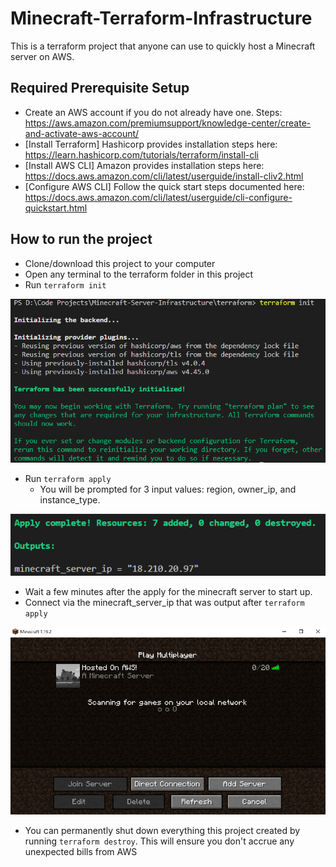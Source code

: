 # Minecraft-Terraform-Infrastructure

This is a terraform project that anyone can use to quickly host a Minecraft server on AWS.

## Required Prerequisite Setup

- Create an AWS account if you do not already have one. Steps: https://aws.amazon.com/premiumsupport/knowledge-center/create-and-activate-aws-account/
- [Install Terraform] Hashicorp provides installation steps here: https://learn.hashicorp.com/tutorials/terraform/install-cli
- [Install AWS CLI] Amazon provides installation steps here: https://docs.aws.amazon.com/cli/latest/userguide/install-cliv2.html
- [Configure AWS CLI] Follow the quick start steps documented here: https://docs.aws.amazon.com/cli/latest/userguide/cli-configure-quickstart.html

## How to run the project

- Clone/download this project to your computer
- Open any terminal to the terraform folder in this project
- Run `terraform init`

![preview](/graphics/terraform-init.PNG)

- Run `terraform apply`
  - You will be prompted for 3 input values: region, owner_ip, and instance_type.

![preview](/graphics/terraform-apply.PNG)

- Wait a few minutes after the apply for the minecraft server to start up.
- Connect via the minecraft_server_ip that was output after `terraform apply`

![preview](/graphics/client.PNG)

- You can permanently shut down everything this project created by running `terraform destroy`. This will ensure you don't accrue any unexpected bills from AWS
